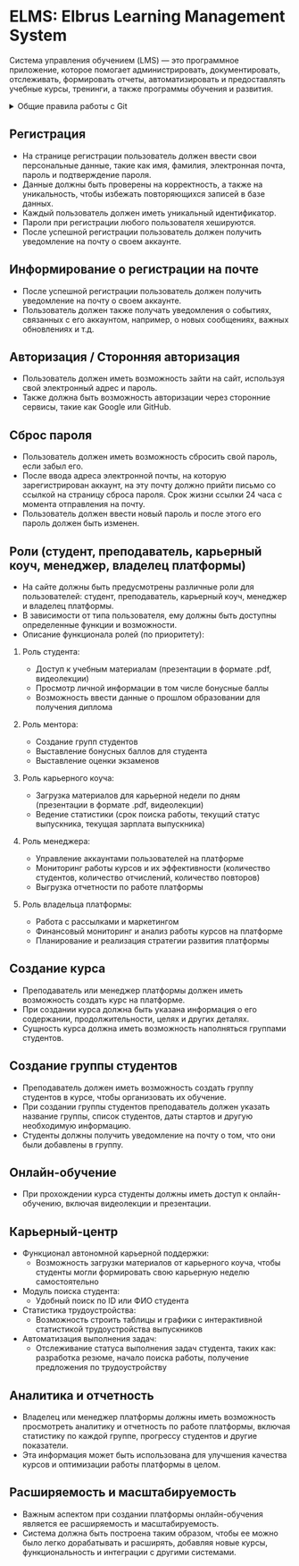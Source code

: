 # ELMS: Elbrus Learning Management System

Система управления обучением (LMS) — это программное приложение, которое помогает администрировать, документировать, отслеживать, формировать отчеты, автоматизировать и предоставлять учебные курсы, тренинги, а также программы обучения и развития.

<details><summary>Общие правила работы с Git</summary>

- Используем в работе атомарные коммиты:
  - атомарные коммиты — логически отделимые операции разделяются на отдельные коммиты
- Используем префиксы в комментариях к коммиту:
  - `build:` —	сборка проекта или изменения внешних зависимостей
  - `ci:` — настройка CI и работа со скриптами
  - `docs:` —	обновление документации
  - `feat:` —	добавление нового функционала
  - `fix:` —	исправление ошибок
  - `perf:` —	изменения направленные на улучшение производительности
  - `refactor:` —	правки кода без исправления ошибок или добавления новых функций
  - `revert:` —	откат на предыдущие коммиты
  - `style:` —	правки по кодстайлу (табы, отступы, точки, запятые и т.д.)
  - `test:` —	добавление тестов

```
Пример задачи: сделали обработчики для формирования списка студентов
Комментарий к коммиту: "feat: added request handlers on the server"
```
</details>

## Регистрация
- На странице регистрации пользователь должен ввести свои персональные данные, такие как имя, фамилия, электронная почта, пароль и подтверждение пароля.
- Данные должны быть проверены на корректность, а также на уникальность, чтобы избежать повторяющихся записей в базе данных.
- Каждый пользователь должен иметь уникальный идентификатор.
- Пароли при регистрации любого пользователя хешируются.
- После успешной регистрации пользователь должен получить уведомление на почту о своем аккаунте.

## Информирование о регистрации на почте
- После успешной регистрации пользователь должен получить уведомление на почту о своем аккаунте.
- Пользователь должен также получать уведомления о событиях, связанных с его аккаунтом, например, о новых сообщениях, важных обновлениях и т.д.

## Авторизация / Сторонняя авторизация
- Пользователь должен иметь возможность зайти на сайт, используя свой электронный адрес и пароль.
- Также должна быть возможность авторизации через сторонние сервисы, такие как Google или GitHub.

## Сброс пароля
- Пользователь должен иметь возможность сбросить свой пароль, если забыл его.
- После ввода адреса электронной почты, на которую зарегистрирован аккаунт, на эту почту должно прийти письмо со ссылкой на страницу сброса пароля. Срок жизни ссылки 24 часа с момента отправления на почту.
- Пользователь должен ввести новый пароль и после этого его пароль должен быть изменен.

## Роли (студент, преподаватель, карьерный коуч, менеджер, владелец платформы)
- На сайте должны быть предусмотрены различные роли для пользователей: студент, преподаватель, карьерный коуч, менеджер и владелец платформы.
- В зависимости от типа пользователя, ему должны быть доступны определенные функции и возможности. 
- Описание функционала ролей (по приоритету):

1. Роль студента:
    - Доступ к учебным материалам (презентации в формате .pdf, видеолекции)
    - Просмотр личной информации в том числе бонусные баллы
    - Возможность ввести данные о прошлом образовании для получения диплома

2. Роль ментора:
    - Создание групп студентов
    - Выставление бонусных баллов для студента
    - Выставление оценки экзаменов

3. Роль карьерного коуча:
    - Загрузка материалов для карьерной недели по дням (презентации в формате .pdf, видеолекции)
    - Ведение статистики (срок поиска работы, текущий статус выпускника, текущая зарплата выпускника)

4. Роль менеджера:
    - Управление аккаунтами пользователей на платформе
    - Мониторинг работы курсов и их эффективности (количество студентов, количество отчислений, количество повторов)
    - Выгрузка отчетности по работе платформы

5. Роль владельца платформы:
    - Работа с рассылками и маркетингом
    - Финансовый мониторинг и анализ работы курсов на платформе
    - Планирование и реализация стратегии развития платформы

## Создание курса
- Преподаватель или менеджер платформы должен иметь возможность создать курс на платформе.
- При создании курса должна быть указана информация о его содержании, продолжительности, целях и других деталях.
- Сущность курса должна иметь возможность наполняться группами студентов.

## Создание группы студентов
- Преподаватель должен иметь возможность создать группу студентов в курсе, чтобы организовать их обучение.
- При создании группы студентов преподаватель должен указать название группы, список студентов, даты стартов и другую необходимую информацию.
- Студенты должны получить уведомление на почту о том, что они были добавлены в группу.

## Онлайн-обучение
- При прохождении курса студенты должны иметь доступ к онлайн-обучению, включая видеолекции и презентации.

## Карьерный-центр
- Функционал автономной карьерной поддержки:
  - Возможность загрузки материалов от карьерного коуча, чтобы студенты могли формировать свою карьерную неделю самостоятельно
- Модуль поиска студента:
  - Удобный поиск по ID или ФИО студента
- Статистика трудоустройства:
  - Возможность строить таблицы и графики с интерактивной статистикой трудоустройства выпускников
- Автоматизация выполнения задач:
  - Отслеживание статуса выполнения задач студента, таких как: разработка резюме, начало поиска работы, получение предложения по трудоустройству

## Аналитика и отчетность
- Владелец или менеджер платформы должны иметь возможность просмотреть аналитику и отчетность по работе платформы, включая статистику по каждой группе, прогрессу студентов и другие показатели.
- Эта информация может быть использована для улучшения качества курсов и оптимизации работы платформы в целом.

## Расширяемость и масштабируемость
- Важным аспектом при создании платформы онлайн-обучения является ее расширяемость и масштабируемость.
- Система должна быть построена таким образом, чтобы ее можно было легко дорабатывать и расширять, добавляя новые курсы, функциональность и интеграции с другими системами.


